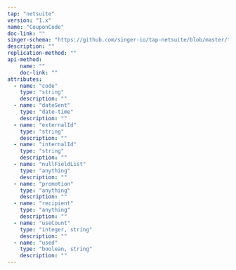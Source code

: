 ```yaml
---
tap: "netsuite"
version: "1.x"
name: "CouponCode"
doc-link: ""
singer-schema: "https://github.com/singer-io/tap-netsuite/blob/master/tap_netsuite/schemas/CouponCode.json"
description: ""
replication-method: ""
api-method:
    name: ""
    doc-link: ""
attributes:
  - name: "code"
    type: "string"
    description: ""
  - name: "dateSent"
    type: "date-time"
    description: ""
  - name: "externalId"
    type: "string"
    description: ""
  - name: "internalId"
    type: "string"
    description: ""
  - name: "nullFieldList"
    type: "anything"
    description: ""
  - name: "promotion"
    type: "anything"
    description: ""
  - name: "recipient"
    type: "anything"
    description: ""
  - name: "useCount"
    type: "integer, string"
    description: ""
  - name: "used"
    type: "boolean, string"
    description: ""
---
```

